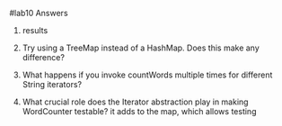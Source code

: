 #lab10 Answers
1. results
2. Try using a TreeMap instead of a HashMap. Does this make any difference?

3. What happens if you invoke countWords multiple times for different String iterators?
 
4. What crucial role does the Iterator abstraction play in making WordCounter testable?
    it adds to the map, which allows testing